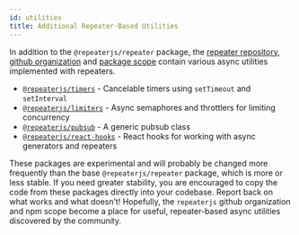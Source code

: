 ```yaml
---
id: utilities
title: Additional Repeater-Based Utilities
---
```


In addition to the `@repeaterjs/repeater` package, the [repeater repository](https://github.com/repeaterjs/repeater), [github organization](https://github.com/repeaterjs) and [package scope](https://www.npmjs.com/org/repeater) contain various async utilities implemented with repeaters.

- [`@repeaterjs/timers`](https://github.com/repeaterjs/repeater/tree/master/packages/timers) - Cancelable timers using `setTimeout` and `setInterval`
- [`@repeaterjs/limiters`](https://github.com/repeaterjs/repeater/tree/master/packages/limiters) - Async semaphores and throttlers for limiting concurrency
- [`@repeaterjs/pubsub`](https://github.com/repeaterjs/repeater/tree/master/packages/pubsub) - A generic pubsub class
- [`@repeaterjs/react-hooks`](https://github.com/repeaterjs/react-hooks) - React hooks for working with async generators and repeaters

These packages are experimental and will probably be changed more frequently than the base `@repeaterjs/repeater` package, which is more or less stable. If you need greater stability, you are encouraged to copy the code from these packages directly into your codebase. Report back on what works and what doesn’t! Hopefully, the `repeaterjs` github organization and npm scope become a place for useful, repeater-based async utilities discovered by the community.
